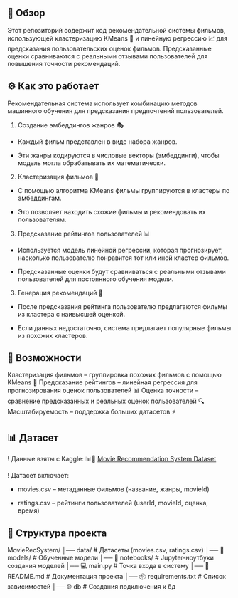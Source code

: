## 📌 Обзор

Этот репозиторий содержит код рекомендательной системы фильмов, использующей кластеризацию KMeans 🎯 и линейную регрессию 📈 для предсказания пользовательских оценок фильмов. Предсказанные оценки сравниваются с реальными отзывами пользователей для повышения точности рекомендаций.

## ⚙️ Как это работает

Рекомендательная система использует комбинацию методов машинного обучения для предсказания предпочтений пользователей.

1. Создание эмбеддингов жанров 🎭

- Каждый фильм представлен в виде набора жанров.

- Эти жанры кодируются в числовые векторы (эмбеддинги), чтобы модель могла обрабатывать их математически.

2. Кластеризация фильмов 🔄

- С помощью алгоритма KMeans фильмы группируются в кластеры по эмбеддингам.

- Это позволяет находить схожие фильмы и рекомендовать их пользователям.

3. Предсказание рейтингов пользователей 📊

- Используется модель линейной регрессии, которая прогнозирует, насколько пользователю понравится тот или иной кластер фильмов.

- Предсказанные оценки будут сравниваться с реальными отзывами пользователей для постоянного обучения модели.

3. Генерация рекомендаций 🎯

- После предсказания рейтинга пользователю предлагаются фильмы из кластера с наивысшей оценкой.

- Если данных недостаточно, система предлагает популярные фильмы из похожих кластеров.

## 🚀 Возможности

Кластеризация фильмов – группировка похожих фильмов с помощью KMeans 🔄
Предсказание рейтингов – линейная регрессия для прогнозирования оценок пользователей 📊
Оценка точности – сравнение предсказанных и реальных оценок пользователей 🔍
Масштабируемость – поддержка больших датасетов ⚡

## 📊 Датасет

! Данные взяты с Kaggle: 📊🎥 [Movie Recommendation System Dataset](https://www.kaggle.com/datasets/parasharmanas/movie-recommendation-system/data?select=ratings.csv)

! Датасет включает:

- movies.csv – метаданные фильмов (название, жанры, movieId)

- ratings.csv – рейтинги пользователей (userId, movieId, оценка, время)

## 📁 Структура проекта
MovieRecSystem/
│── data/                   # Датасеты (movies.csv, ratings.csv)
│── 🧠 models/             # Обученные модели
│── 📓 notebooks/          # Jupyter-ноутбуки создания моделей
│── 💻 main.py             # Точка входа в систему
│── 📜 README.md           # Документация проекта
│── 📦 requirements.txt    # Список зависимостей
│── 🌐 db                  # Создания подключения к бд
